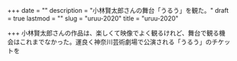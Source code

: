 +++
date = ""
description = "小林賢太郎さんの舞台「うるう」を観た。"
draft = true
lastmod = ""
slug = "uruu-2020"
title = "uruu-2020"

+++
小林賢太郎さんの作品は、楽しくて映像でよく観るけれど、舞台で観る機会はこれまでなかった。運良く神奈川芸術劇場で公演される「うるう」のチケットを
